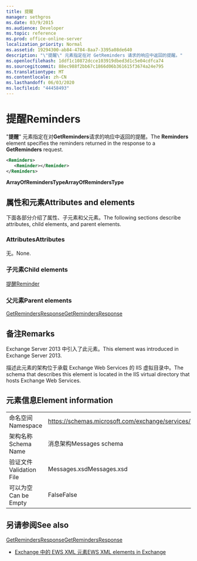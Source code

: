 ```yaml
---
title: 提醒
manager: sethgros
ms.date: 03/9/2015
ms.audience: Developer
ms.topic: reference
ms.prod: office-online-server
localization_priority: Normal
ms.assetid: 19294300-ab84-4784-8aa7-3395a08de640
description: "\"提醒\" 元素指定在对 GetReminders 请求的响应中返回的提醒。"
ms.openlocfilehash: 1ddf1c10872dcce103919dbed3d1c5e04cdfca74
ms.sourcegitcommit: 88ec988f2bb67c1866d06b361615f3674a24e795
ms.translationtype: MT
ms.contentlocale: zh-CN
ms.lasthandoff: 06/03/2020
ms.locfileid: "44458493"
---
```

# <a name="reminders"></a><span data-ttu-id="eb7a7-103">提醒</span><span class="sxs-lookup"><span data-stu-id="eb7a7-103">Reminders</span></span>

<span data-ttu-id="eb7a7-104">"**提醒**" 元素指定在对**GetReminders**请求的响应中返回的提醒。</span><span class="sxs-lookup"><span data-stu-id="eb7a7-104">The **Reminders** element specifies the reminders returned in the response to a **GetReminders** request.</span></span> 
  
```XML
<Reminders>
   <Reminder></Reminder>
</Reminders>
```

 <span data-ttu-id="eb7a7-105">**ArrayOfRemindersType**</span><span class="sxs-lookup"><span data-stu-id="eb7a7-105">**ArrayOfRemindersType**</span></span>
## <a name="attributes-and-elements"></a><span data-ttu-id="eb7a7-106">属性和元素</span><span class="sxs-lookup"><span data-stu-id="eb7a7-106">Attributes and elements</span></span>

<span data-ttu-id="eb7a7-107">下面各部分介绍了属性、子元素和父元素。</span><span class="sxs-lookup"><span data-stu-id="eb7a7-107">The following sections describe attributes, child elements, and parent elements.</span></span>
  
### <a name="attributes"></a><span data-ttu-id="eb7a7-108">Attributes</span><span class="sxs-lookup"><span data-stu-id="eb7a7-108">Attributes</span></span>

<span data-ttu-id="eb7a7-109">无。</span><span class="sxs-lookup"><span data-stu-id="eb7a7-109">None.</span></span>
  
### <a name="child-elements"></a><span data-ttu-id="eb7a7-110">子元素</span><span class="sxs-lookup"><span data-stu-id="eb7a7-110">Child elements</span></span>

[<span data-ttu-id="eb7a7-111">提醒</span><span class="sxs-lookup"><span data-stu-id="eb7a7-111">Reminder</span></span>](reminder.md)
  
### <a name="parent-elements"></a><span data-ttu-id="eb7a7-112">父元素</span><span class="sxs-lookup"><span data-stu-id="eb7a7-112">Parent elements</span></span>

[<span data-ttu-id="eb7a7-113">GetRemindersResponse</span><span class="sxs-lookup"><span data-stu-id="eb7a7-113">GetRemindersResponse</span></span>](getremindersresponse.md)
  
## <a name="remarks"></a><span data-ttu-id="eb7a7-114">备注</span><span class="sxs-lookup"><span data-stu-id="eb7a7-114">Remarks</span></span>

<span data-ttu-id="eb7a7-115">Exchange Server 2013 中引入了此元素。</span><span class="sxs-lookup"><span data-stu-id="eb7a7-115">This element was introduced in Exchange Server 2013.</span></span>
  
<span data-ttu-id="eb7a7-116">描述此元素的架构位于承载 Exchange Web Services 的 IIS 虚拟目录中。</span><span class="sxs-lookup"><span data-stu-id="eb7a7-116">The schema that describes this element is located in the IIS virtual directory that hosts Exchange Web Services.</span></span>
  
## <a name="element-information"></a><span data-ttu-id="eb7a7-117">元素信息</span><span class="sxs-lookup"><span data-stu-id="eb7a7-117">Element information</span></span>

|||
|:-----|:-----|
|<span data-ttu-id="eb7a7-118">命名空间</span><span class="sxs-lookup"><span data-stu-id="eb7a7-118">Namespace</span></span>  <br/> |https://schemas.microsoft.com/exchange/services/2006/messages  <br/> |
|<span data-ttu-id="eb7a7-119">架构名称</span><span class="sxs-lookup"><span data-stu-id="eb7a7-119">Schema Name</span></span>  <br/> |<span data-ttu-id="eb7a7-120">消息架构</span><span class="sxs-lookup"><span data-stu-id="eb7a7-120">Messages schema</span></span>  <br/> |
|<span data-ttu-id="eb7a7-121">验证文件</span><span class="sxs-lookup"><span data-stu-id="eb7a7-121">Validation File</span></span>  <br/> |<span data-ttu-id="eb7a7-122">Messages.xsd</span><span class="sxs-lookup"><span data-stu-id="eb7a7-122">Messages.xsd</span></span>  <br/> |
|<span data-ttu-id="eb7a7-123">可以为空</span><span class="sxs-lookup"><span data-stu-id="eb7a7-123">Can be Empty</span></span>  <br/> |<span data-ttu-id="eb7a7-124">False</span><span class="sxs-lookup"><span data-stu-id="eb7a7-124">False</span></span>  <br/> |
   
## <a name="see-also"></a><span data-ttu-id="eb7a7-125">另请参阅</span><span class="sxs-lookup"><span data-stu-id="eb7a7-125">See also</span></span>



[<span data-ttu-id="eb7a7-126">GetRemindersResponse</span><span class="sxs-lookup"><span data-stu-id="eb7a7-126">GetRemindersResponse</span></span>](getremindersresponse.md)


- [<span data-ttu-id="eb7a7-127">Exchange 中的 EWS XML 元素</span><span class="sxs-lookup"><span data-stu-id="eb7a7-127">EWS XML elements in Exchange</span></span>](ews-xml-elements-in-exchange.md)

